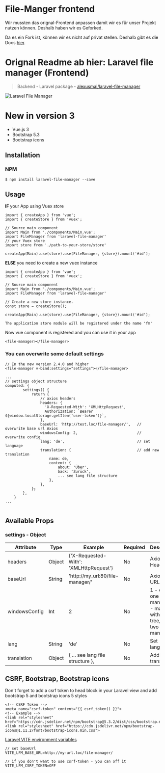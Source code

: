 # File-Manger frontend
Wir mussten das orignal-Frontend anpassen damit wir es für unser Projekt nutzen können.
Deshalb haben wir es Geforked.

Da es ein Fork ist, können wir es nicht auf privat stellen.
Deshalb gibt es die Docs [hier](https://github.com/MerifondNewMarkets/bl2).


# Orignal Readme ab hier: Laravel file manager (Frontend)

> Backend - Laravel package - [alexusmai/laravel-file-manager](https://github.com/alexusmai/laravel-file-manager)

![Laravel File Manager](https://raw.github.com/alexusmai/vue-laravel-file-manager/master/src/assets/laravel-file-manager.gif?raw=true)

# New in version 3

- Vue.js 3
- Bootstrap 5.3
- Bootstrap icons

## Installation

### NPM
```
$ npm install laravel-file-manager --save
```

## Usage

**IF** your App using Vuex store

```
import { createApp } from 'vue';
import { createStore } from 'vuex';

// Source main component
import Main from './components/Main.vue';
import FileManager from 'laravel-file-manager'
// your Vuex store
import store from './path-to-your-store/store'

createApp(Main).use(store).use(FileManager, {store}).mount('#id');
```

**ELSE** you need to create a new vuex instance

```
import { createApp } from 'vue';
import { createStore } from 'vuex';

// Source main component
import Main from './components/Main.vue';
import FileManager from 'laravel-file-manager'

// Create a new store instance.
const store = createStore();

createApp(Main).use(store).use(FileManager, {store}).mount('#id');
```

`The application store module will be registered under the name 'fm'`

Now vue component is registered and you can use it in your app
```
<file-manager></file-manager>
```

### You can overwrite some default settings

```
// In the new version 2.4.0 and higher
<file-manager v-bind:settings="settings"></file-manager>

...
// settings object structure
computed: {
        settings() {
            return {
                // axios headers
                headers: {
                  'X-Requested-With': 'XMLHttpRequest',
                  Authorization: `Bearer ${window.localStorage.getItem('user-token')}`,
                },
                baseUrl: 'http://test.loc/file-manager/',   // overwrite base url Axios
                windowsConfig: 2,                           // overwrite config
                lang: 'de',                                 // set language
                translation: {                              // add new translation
                    name: de,
                    content: {
                        about: 'Über',
                        back: 'Zurück',
                        ... see lang file structure
                    },
                },
            };
        },
    }
...


```

## Available Props

### settings - Object

|  Attribute  |  Type  |  Example  |  Required  |  Description  |
|  ---------  |  ----  |  -------  |  --------  |  -----------  |
|  headers    |     Object     |  {'X-Requested-With': 'XMLHttpRequest'}  |  No  | Axios Headers |
|  baseUrl    |     String     |  'http://my_url:80/file-manager/'  |  No  | Axios base URL |
|  windowsConfig    |     Int     |  2  |  No  | 1 - only one manager, 2 - manager with folder tree, 3 - two managers |
|  lang    |     String     |  'de'  |  No  | Set language |
|  translation    |     Object     |  { ... see lang file structure },  |  No  | Add new translation |

## CSRF, Bootstrap, Bootstrap icons

Don't forget to add a csrf token to head block in your Laravel view and add bootstrap 5 and bootstrap icons 5 styles
```
<!-- CSRF Token -->
<meta name="csrf-token" content="{{ csrf_token() }}">
<!-- Example -->
<link rel="stylesheet" href="https://cdn.jsdelivr.net/npm/bootstrap@5.3.2/dist/css/bootstrap.min.css">
<link rel="stylesheet" href="https://cdn.jsdelivr.net/npm/bootstrap-icons@1.11.2/font/bootstrap-icons.min.css">
```

[Laravel VITE environment variables](https://laravel.com/docs/9.x/vite#environment-variables)
```
// set baseUrl
VITE_LFM_BASE_URL=http://my-url.loc/file-manager/

// if you don't want to use csrf-token - you can off it
VITE_LFM_CSRF_TOKEN=OFF
```
